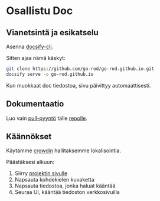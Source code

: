 # Osallistu Doc

## Vianetsintä ja esikatselu

Asenna [docsify-cli](https://docsify.js.org/#/quickstart).

Sitten ajaa nämä käskyt:

```bash
git clone https://github.com/go-rod/go-rod.github.io.git
docsify serve -o go-rod.github.io
```

Kun muokkaat doc tiedostoa, sivu päivittyy automaattisesti.

## Dokumentaatio

Luo vain [pull-pyyntö](https://docs.github.com/en/github/collaborating-with-issues-and-pull-requests/about-pull-requests) tälle [repolle](https://github.com/go-rod/go-rod.github.io.git).

## Käännökset

Käytämme [crowdin](https://crowdin.com/) hallitaksemme lokalisointia.

Päästäksesi alkuun:

1. Siirry [projektin sivulle](https://crowdin.com/project/go-rod)
2. Napsauta kohdekielen kuvaketta
3. Napsauta tiedostoa, jonka haluat kääntää
4. Seuraa UI, kääntää tiedoston verkkosivuilla
